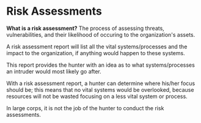 # Risk Assessments

**What is a risk assessment?**
The process of assessing threats, vulnerabilities, and their likelihood of occuring to the organization's assets. 

A risk assessment report will list all the vital systems/processes and the impact to the organization, if anything would happen to these systems. 

This report provides the hunter with an idea as to what systems/processes an intruder would most likely go after. 

With a risk assessment report, a hunter can determine where his/her focus should be; this means that no vital systems would be overlooked, because resources will not be wasted focusing on a less vital system or process. 

In large corps, it is not the job of the hunter to conduct the risk assessments. 